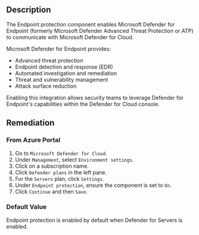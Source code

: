 ## Description

The Endpoint protection component enables Microsoft Defender for Endpoint (formerly Microsoft Defender Advanced Threat Protection or ATP) to communicate with Microsoft Defender for Cloud.

Microsoft Defender for Endpoint provides:
- Advanced threat protection
- Endpoint detection and response (EDR)
- Automated investigation and remediation
- Threat and vulnerability management
- Attack surface reduction

Enabling this integration allows security teams to leverage Defender for Endpoint's capabilities within the Defender for Cloud console.

## Remediation

### From Azure Portal

1. Go to `Microsoft Defender for Cloud`.
2. Under `Management`, select `Environment settings`.
3. Click on a subscription name.
4. Click `Defender plans` in the left pane.
5. For the `Servers` plan, click `Settings`.
6. Under `Endpoint protection`, ensure the component is set to `On`.
7. Click `Continue` and then `Save`.

### Default Value

Endpoint protection is enabled by default when Defender for Servers is enabled.

